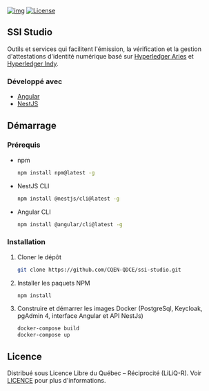 [![img](https://img.shields.io/badge/Cycle%20de%20Vie-Phase%20d%C3%A9couverte-339999)](https://www.quebec.ca/gouv/politiques-orientations/vitrine-numeriqc/accompagnement-des-organismes-publics/demarche-conception-services-numeriques)
[![License](https://img.shields.io/badge/Licence-LiLiQ--R-blue)](LICENSE)

## SSI Studio

Outils et services qui facilitent l'émission, la vérification et la gestion d'attestations d'identité numérique basé sur [Hyperledger Aries](https://www.hyperledger.org/use/aries) et [Hyperledger Indy](https://www.hyperledger.org/use/hyperledger-indy).

### Développé avec

* [Angular](https://angular.io/)
* [NestJS](https://nestjs.com/)

## Démarrage

### Prérequis

* npm
  ```sh
  npm install npm@latest -g
  ```
* NestJS CLI
  ```sh
  npm install @nestjs/cli@latest -g
  ```
* Angular CLI
  ```sh
  npm install @angular/cli@latest -g
  ```

### Installation

1. Cloner le dépôt
   ```sh
   git clone https://github.com/CQEN-QDCE/ssi-studio.git
   ```
2. Installer les paquets NPM
   ```sh
   npm install
   ```
3. Construire et démarrer les images Docker (PostgreSql, Keycloak, pgAdmin 4, interface Angular et API NestJs)
   ```sh
   docker-compose build
   docker-compose up
   ```

## Licence
Distribué sous Licence Libre du Québec – Réciprocité (LiLiQ-R). Voir [LICENCE](LICENSE) pour plus d'informations.
